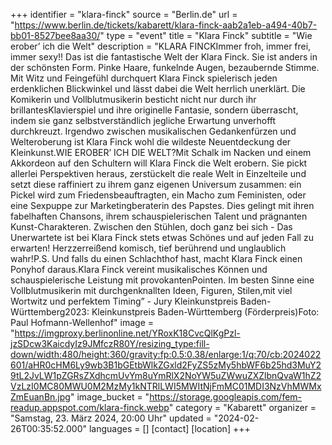 +++
identifier = "klara-finck"
source = "Berlin.de"
url = "https://www.berlin.de/tickets/kabarett/klara-finck-aab2a1eb-a494-40b7-bb01-8527bee8aa30/"
type = "event"
title = "Klara Finck"
subtitle = "Wie erober’ ich die Welt"
description = "KLARA FINCKImmer froh, immer frei, immer sexy!! Das ist die fantastische Welt der Klara Finck. Sie ist anders in der schönsten Form. Pinke Haare, funkelnde Augen, bezaubernde Stimme. Mit Witz und Feingefühl durchquert Klara Finck spielerisch jeden erdenklichen Blickwinkel und lässt dabei die Welt herrlich unerklärt. Die Komikerin und Vollblutmusikerin besticht nicht nur durch ihr brillantesKlavierspiel und ihre originelle Fantasie, sondern überrascht, indem sie ganz selbstverständlich jegliche Erwartung unverhofft durchkreuzt. Irgendwo zwischen musikalischen Gedankenfürzen und Welteroberung ist Klara Finck wohl die wildeste Neuentdeckung der Kleinkunst.WIE EROBER’ ICH DIE WELT?Mit Schalk im Nacken und einem Akkordeon auf den Schultern will Klara Finck die Welt erobern. Sie pickt allerlei Perspektiven heraus, zerstückelt die reale Welt in Einzelteile und setzt diese raffiniert zu ihrem ganz eigenen Universum zusammen: ein Pickel wird zum Friedensbeauftragten, ein Macho zum Feministen, oder eine Sexpuppe zur Marketingberaterin des Papstes. Dies gelingt mit ihren fabelhaften Chansons, ihrem schauspielerischen Talent und prägnanten Kunst-Charakteren. Zwischen den Stühlen, doch ganz bei sich - Das Unerwartete ist bei Klara Finck stets etwas Schönes und auf jeden Fall zu erwarten! Herzzerreißend komisch, tief berührend und unglaublich wahr!P.S. Und falls du einen Schlachthof hast, macht Klara Finck einen Ponyhof daraus.Klara Finck vereint musikalisches Können und schauspielerische Leistung mit provokantenPointen. Im besten Sinne eine Vollblutmusikerin mit durchgenknallten Ideen, Figuren, Stilen,mit viel Wortwitz und perfektem Timing” - Jury Kleinkunstpreis Baden-Württemberg2023: Kleinkunstpreis Baden-Württemberg (Förderpreis)Foto: Paul Hofmann-Wellenhof"
image = "https://imgproxy.berlinonline.net/YRoxK18CvcQlKgPzl-jzSDcw3KaicdyIz9JMfczR80Y/resizing_type:fill-down/width:480/height:360/gravity:fp:0.5:0.38/enlarge:1/q:70/cb:2024022601/aHR0cHM6Ly9wb3B1bGEtbWlkZGxld2FyZS5zMy5hbWF6b25hd3MuY29tL2JvLW1pZGRsZXdhcmUvYm8uYmRlX2NoYW5uZWwuZXZlbnQvaW1hZ2VzLzI0MC80MWU0M2MzMy1kNTRlLWI5MWItNjFmMC01MDI3NzVhMWMxZmEuanBn.jpg"
image_bucket = "https://storage.googleapis.com/fem-readup.appspot.com/klara-finck.webp"
category = "Kabarett"
organizer = "Samstag, 23. März 2024, 20:00 Uhr"
updated = "2024-02-26T00:35:52.000"
languages = []
[contact]
[location]
+++
